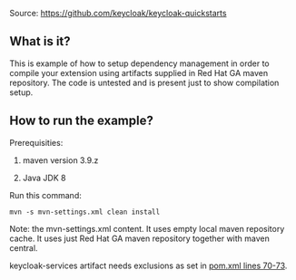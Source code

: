 Source: <https://github.com/keycloak/keycloak-quickstarts>  


What is it?
-----------

This is example of how to setup dependency management in order to compile your extension using artifacts supplied in Red Hat GA maven repository. 
The code is untested and is present just to show compilation setup.

How to run the example?
-----------------------

Prerequisities:

1. maven version 3.9.z 

2. Java JDK 8

Run this command:

    mvn -s mvn-settings.xml clean install

Note: the mvn-settings.xml content. It uses empty local maven repository cache.
It uses just Red Hat GA maven repository together with maven central. 

keycloak-services artifact needs exclusions as set in [pom.xml lines 70-73](https://github.com/pskopek/action-token-authenticator/blob/5be50b3febb17be361d7c8ba1e6a5f7e844bae65/pom.xml#L70-L73).
